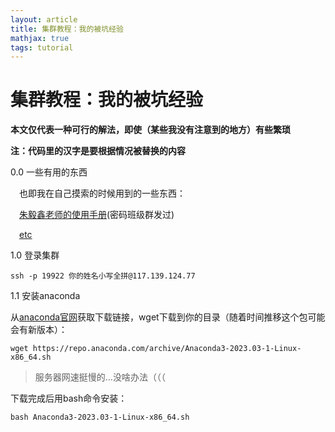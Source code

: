 ```yaml
---
layout: article
title: 集群教程：我的被坑经验
mathjax: true
tags: tutorial
---
```


# 集群教程：我的被坑经验

**本文仅代表一种可行的解法，即使（某些我没有注意到的地方）有些繁琐**

**注：代码里的汉字是要根据情况被替换的内容**

0.0 一些有用的东西

&emsp;也即我在自己摸索的时候用到的一些东西：

&emsp;[朱毅鑫老师的使用手册](https://pku-core.feishu.cn/docx/KZerdFIcQoESlexvY5XcpdtgnBd)(密码班级群发过)

&emsp;[etc]()

1.0 登录集群

~~~
ssh -p 19922 你的姓名小写全拼@117.139.124.77
~~~

1.1 安装anaconda

从[anaconda官网](https://www.anaconda.com/download#downloads)获取下载链接，wget下载到你的目录（随着时间推移这个包可能会有新版本）：

~~~
wget https://repo.anaconda.com/archive/Anaconda3-2023.03-1-Linux-x86_64.sh
~~~

<blockquote>
服务器网速挺慢的...没啥办法（（（
</blockquote>
下载完成后用bash命令安装：

~~~
bash Anaconda3-2023.03-1-Linux-x86_64.sh
~~~

